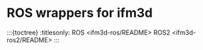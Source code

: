 # ROS wrappers for ifm3d
:::{toctree}
:titlesonly:
ROS <ifm3d-ros/README>
ROS2 <ifm3d-ros2/README>
:::